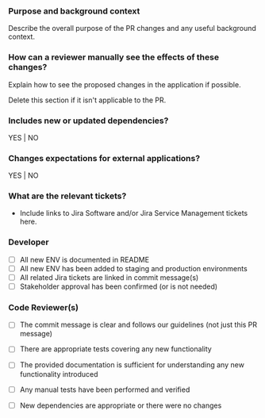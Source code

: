 ### Purpose and background context
Describe the overall purpose of the PR changes and any useful background context.

### How can a reviewer manually see the effects of these changes?
Explain how to see the proposed changes in the application if possible.

Delete this section if it isn't applicable to the PR.

### Includes new or updated dependencies?
YES | NO

### Changes expectations for external applications?
YES | NO

### What are the relevant tickets?
- Include links to Jira Software and/or Jira Service Management tickets here.

### Developer
- [ ] All new ENV is documented in README
- [ ] All new ENV has been added to staging and production environments
- [ ] All related Jira tickets are linked in commit message(s)
- [ ] Stakeholder approval has been confirmed (or is not needed)

### Code Reviewer(s)
- [ ] The commit message is clear and follows our guidelines (not just this PR message)
- [ ] There are appropriate tests covering any new functionality
- [ ] The provided documentation is sufficient for understanding any new functionality introduced
- [ ] Any manual tests have been performed and verified
- [ ] New dependencies are appropriate or there were no changes

